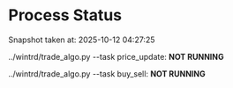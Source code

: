 # Process Status

Snapshot taken at: 2025-10-12 04:27:25

../wintrd/trade_algo.py --task price_update: **NOT RUNNING**

../wintrd/trade_algo.py --task buy_sell: **NOT RUNNING**


